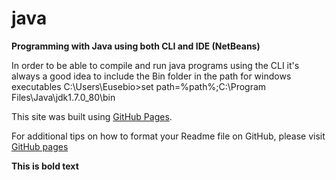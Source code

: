 # java
**Programming with Java using both CLI and IDE (NetBeans)**

In order to be able to compile and run java programs using the CLI it's always a good idea to include the Bin folder in the path for windows executables
C:\Users\Eusebio>set path=%path%;C:\Program Files\Java\jdk1.7.0_80\bin

This site was built using [GitHub Pages](https://pages.github.com/).

For additional tips on how to format your Readme file on GitHub, please visit [GitHub pages](https://help.github.com/en/articles/basic-writing-and-formatting-syntax#links)

**This is bold text**
